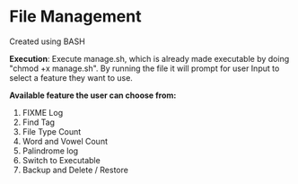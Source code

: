 # File Management
Created using BASH
 
**Execution**: Execute manage.sh, which is already made executable by doing "chmod +x manage.sh". By 
running the file it will prompt for user Input to select a feature they want to use.

**Available feature the user can choose from:** 
1. FIXME Log 
2. Find Tag
3. File Type Count 
4. Word and Vowel Count
5. Palindrome log 
6. Switch to Executable
7. Backup and Delete / Restore
